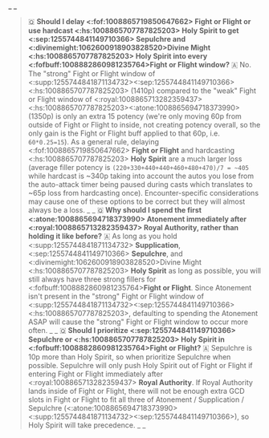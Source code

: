 _ _
> 🇶 **Should I delay <:fof:1008865719850647662> Fight or Flight or use hardcast <:hs:1008865707787825203> Holy Spirit to get <:sep:1255744841149710366> Sepulchre and <:divinemight:1062600918903828520>Divine Might <:hs:1008865707787825203> Holy Spirit into every <:fofbuff:1008882860981235764>Fight or Flight window?**
> 🇦 No. The "strong" Fight or Flight window of <:supp:1255744841871134732><:sep:1255744841149710366><:hs:1008865707787825203> (1410p) compared to the "weak" Fight or Flight window of <:royal:1008865713282359437><:hs:1008865707787825203><:atone:1008865694718373990> (1350p) is only an extra 15 potency (we're only moving 60p from outside of Fight or Flight to inside, not creating potency overall, so the only gain is the Fight or Flight buff applied to that 60p, i.e. `60*0.25=15`). As a general rule, delaying <:fof:1008865719850647662> **Fight or Flight** and hardcasting <:hs:1008865707787825203> **Holy Spirit** are a much larger loss (average filler potency is `(220+330+440+440+460+480+470)/7 = ~405` while hardcast is ~340p taking into account the autos you lose from the auto-attack timer being paused during casts which translates to ~65p loss from hardcasting once). Encounter-specific considerations may cause one of these options to be correct but they will almost always be a loss.
_ _
> 🇶 **Why should I spend the first <:atone:1008865694718373990> Atonement immediately after <:royal:1008865713282359437> Royal Authority, rather than holding it like before?**
> 🇦 As long as you hold <:supp:1255744841871134732> **Supplication**, <:sep:1255744841149710366> **Sepulchre**, and <:divinemight:1062600918903828520>Divine Might <:hs:1008865707787825203> **Holy Spirit** as long as possible, you will still always have three strong fillers for <:fofbuff:1008882860981235764>**Fight or Flight**. Since Atonement isn't present in the "strong" Fight or Flight window of <:supp:1255744841871134732><:sep:1255744841149710366><:hs:1008865707787825203>, defaulting to spending the Atonement ASAP will cause the "strong" Fight or Flight window to occur more often.
_ _
> 🇶 **Should I prioritize <:sep:1255744841149710366> Sepulchre or <:hs:1008865707787825203> Holy Spirit in <:fofbuff:1008882860981235764>Fight or Flight?**
> 🇦 Sepulchre is 10p more than Holy Spirit, so when prioritize Sepulchre when possible. Sepulchre will only push Holy Spirit out of Fight or Flight if entering Fight or Flight immediately after <:royal:1008865713282359437> **Royal Authority**. If Royal Authority lands inside of Fight or Flight, there will not be enough extra GCD slots in Fight or Flight to fit all three of Atonement / Supplication / Sepulchre (<:atone:1008865694718373990><:supp:1255744841871134732><:sep:1255744841149710366>), so Holy Spirit will take precedence.
_ _